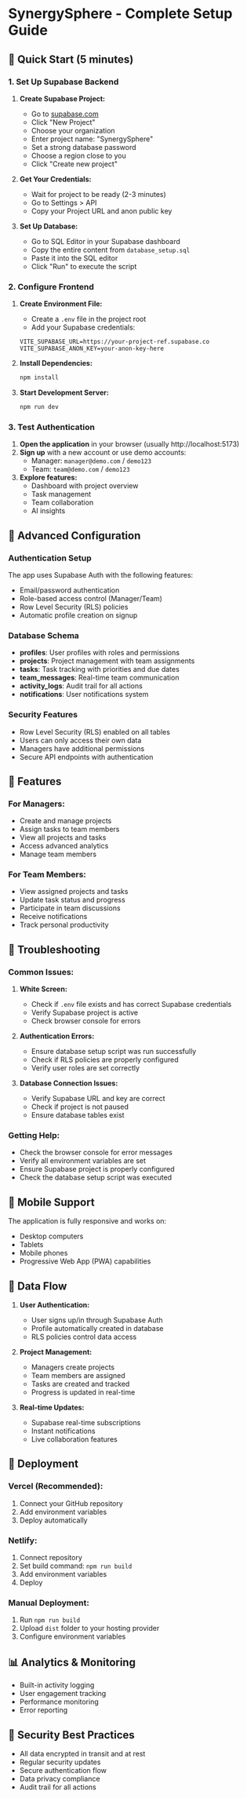 # SynergySphere - Complete Setup Guide

## 🚀 Quick Start (5 minutes)

### 1. Set Up Supabase Backend

1. **Create Supabase Project:**
   - Go to [supabase.com](https://supabase.com)
   - Click "New Project"
   - Choose your organization
   - Enter project name: "SynergySphere"
   - Set a strong database password
   - Choose a region close to you
   - Click "Create new project"

2. **Get Your Credentials:**
   - Wait for project to be ready (2-3 minutes)
   - Go to Settings > API
   - Copy your Project URL and anon public key

3. **Set Up Database:**
   - Go to SQL Editor in your Supabase dashboard
   - Copy the entire content from `database_setup.sql`
   - Paste it into the SQL editor
   - Click "Run" to execute the script

### 2. Configure Frontend

1. **Create Environment File:**
   - Create a `.env` file in the project root
   - Add your Supabase credentials:
   ```
   VITE_SUPABASE_URL=https://your-project-ref.supabase.co
   VITE_SUPABASE_ANON_KEY=your-anon-key-here
   ```

2. **Install Dependencies:**
   ```bash
   npm install
   ```

3. **Start Development Server:**
   ```bash
   npm run dev
   ```

### 3. Test Authentication

1. **Open the application** in your browser (usually http://localhost:5173)
2. **Sign up** with a new account or use demo accounts:
   - Manager: `manager@demo.com` / `demo123`
   - Team: `team@demo.com` / `demo123`
3. **Explore features:**
   - Dashboard with project overview
   - Task management
   - Team collaboration
   - AI insights

## 🔧 Advanced Configuration

### Authentication Setup

The app uses Supabase Auth with the following features:
- Email/password authentication
- Role-based access control (Manager/Team)
- Row Level Security (RLS) policies
- Automatic profile creation on signup

### Database Schema

- **profiles**: User profiles with roles and permissions
- **projects**: Project management with team assignments
- **tasks**: Task tracking with priorities and due dates
- **team_messages**: Real-time team communication
- **activity_logs**: Audit trail for all actions
- **notifications**: User notifications system

### Security Features

- Row Level Security (RLS) enabled on all tables
- Users can only access their own data
- Managers have additional permissions
- Secure API endpoints with authentication

## 🎯 Features

### For Managers:
- Create and manage projects
- Assign tasks to team members
- View all projects and tasks
- Access advanced analytics
- Manage team members

### For Team Members:
- View assigned projects and tasks
- Update task status and progress
- Participate in team discussions
- Receive notifications
- Track personal productivity

## 🐛 Troubleshooting

### Common Issues:

1. **White Screen:**
   - Check if `.env` file exists and has correct Supabase credentials
   - Verify Supabase project is active
   - Check browser console for errors

2. **Authentication Errors:**
   - Ensure database setup script was run successfully
   - Check if RLS policies are properly configured
   - Verify user roles are set correctly

3. **Database Connection Issues:**
   - Verify Supabase URL and key are correct
   - Check if project is not paused
   - Ensure database tables exist

### Getting Help:

- Check the browser console for error messages
- Verify all environment variables are set
- Ensure Supabase project is properly configured
- Check the database setup script was executed

## 📱 Mobile Support

The application is fully responsive and works on:
- Desktop computers
- Tablets
- Mobile phones
- Progressive Web App (PWA) capabilities

## 🔄 Data Flow

1. **User Authentication:**
   - User signs up/in through Supabase Auth
   - Profile automatically created in database
   - RLS policies control data access

2. **Project Management:**
   - Managers create projects
   - Team members are assigned
   - Tasks are created and tracked
   - Progress is updated in real-time

3. **Real-time Updates:**
   - Supabase real-time subscriptions
   - Instant notifications
   - Live collaboration features

## 🚀 Deployment

### Vercel (Recommended):
1. Connect your GitHub repository
2. Add environment variables
3. Deploy automatically

### Netlify:
1. Connect repository
2. Set build command: `npm run build`
3. Add environment variables
4. Deploy

### Manual Deployment:
1. Run `npm run build`
2. Upload `dist` folder to your hosting provider
3. Configure environment variables

## 📊 Analytics & Monitoring

- Built-in activity logging
- User engagement tracking
- Performance monitoring
- Error reporting

## 🔐 Security Best Practices

- All data encrypted in transit and at rest
- Regular security updates
- Secure authentication flow
- Data privacy compliance
- Audit trail for all actions
